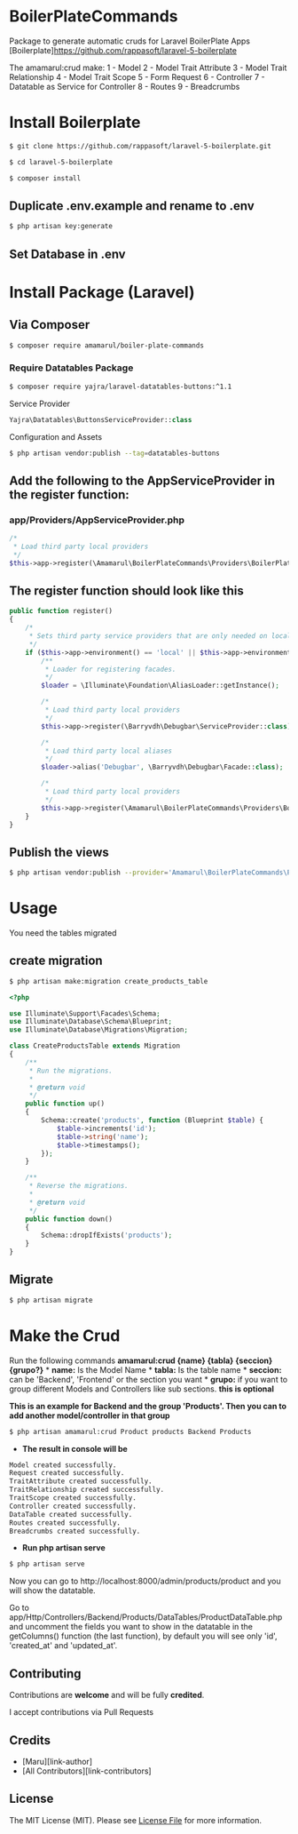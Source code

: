 # BoilerPlateCommands
Package to generate automatic cruds for Laravel BoilerPlate Apps [Boilerplate]https://github.com/rappasoft/laravel-5-boilerplate

The amamarul:crud make:
    1 - Model
        2 - Model Trait Attribute
        3 - Model Trait Relationship
        4 - Model Trait Scope
    5 - Form Request
    6 - Controller
        7 - Datatable as Service for Controller
    8 - Routes
    9 - Breadcrumbs

# Install Boilerplate

``` bash
$ git clone https://github.com/rappasoft/laravel-5-boilerplate.git
```

``` bash
$ cd laravel-5-boilerplate
```

``` bash
$ composer install
```
## Duplicate .env.example and rename to .env

``` bash
$ php artisan key:generate
```
## Set Database in .env

# Install Package (Laravel)

## Via Composer

``` bash
$ composer require amamarul/boiler-plate-commands
```
### Require Datatables Package

``` bash
$ composer require yajra/laravel-datatables-buttons:^1.1
```

Service Provider
``` php
Yajra\Datatables\ButtonsServiceProvider::class
```

Configuration and Assets
``` bash
$ php artisan vendor:publish --tag=datatables-buttons
```

## Add the following to the AppServiceProvider in the register function:
### app/Providers/AppServiceProvider.php
``` php
/*
 * Load third party local providers
 */
$this->app->register(\Amamarul\BoilerPlateCommands\Providers\BoilerPlateCommandsServiceProvider::class);
```

## The register function should look like this
``` php
public function register()
{
    /*
     * Sets third party service providers that are only needed on local/testing environments
     */
    if ($this->app->environment() == 'local' || $this->app->environment() == 'testing') {
        /**
         * Loader for registering facades.
         */
        $loader = \Illuminate\Foundation\AliasLoader::getInstance();

        /*
         * Load third party local providers
         */
        $this->app->register(\Barryvdh\Debugbar\ServiceProvider::class);

        /*
         * Load third party local aliases
         */
        $loader->alias('Debugbar', \Barryvdh\Debugbar\Facade::class);

        /*
         * Load third party local providers
         */
        $this->app->register(\Amamarul\BoilerPlateCommands\Providers\BoilerPlateCommandsServiceProvider::class);
    }
}
```

## Publish the views
``` bash
$ php artisan vendor:publish --provider='Amamarul\BoilerPlateCommands\Providers\BoilerPlateCommandsServiceProvider'
```
# Usage

You need the tables migrated

## create migration
``` bash
$ php artisan make:migration create_products_table
```
``` php
<?php

use Illuminate\Support\Facades\Schema;
use Illuminate\Database\Schema\Blueprint;
use Illuminate\Database\Migrations\Migration;

class CreateProductsTable extends Migration
{
    /**
     * Run the migrations.
     *
     * @return void
     */
    public function up()
    {
        Schema::create('products', function (Blueprint $table) {
            $table->increments('id');
            $table->string('name');
            $table->timestamps();
        });
    }

    /**
     * Reverse the migrations.
     *
     * @return void
     */
    public function down()
    {
        Schema::dropIfExists('products');
    }
}
```
## Migrate
``` bash
$ php artisan migrate
```
# Make the Crud
Run the following commands
**amamarul:crud {name} {tabla} {seccion} {grupo?}**
    * **name:** Is the Model Name
    * **tabla:** Is the table name
    * **seccion:** can be 'Backend', 'Frontend' or the section you want
    * **grupo:** if you want to group different Models and Controllers like sub sections. **this is optional**

**This is an example for Backend and the group 'Products'. Then you can to add another model/controller in that group**
``` bash
$ php artisan amamarul:crud Product products Backend Products
```
- **The result in console will be**
``` bash
Model created successfully.
Request created successfully.
TraitAttribute created successfully.
TraitRelationship created successfully.
TraitScope created successfully.
Controller created successfully.
DataTable created successfully.
Routes created successfully.
Breadcrumbs created successfully.
```
- **Run php artisan serve**
``` bash
$ php artisan serve
```
Now you can go to http://localhost:8000/admin/products/product and you will show the datatable.

Go to app/Http/Controllers/Backend/Products/DataTables/ProductDataTable.php and uncomment the fields you want to show in the datatable in the getColumns() function (the last function), by default you will see only 'id', 'created_at' and 'updated_at'.

## Contributing

Contributions are **welcome** and will be fully **credited**.

I accept contributions via Pull Requests

## Credits

- [Maru][link-author]
- [All Contributors][link-contributors]

## License

The MIT License (MIT). Please see [License File](LICENSE.md) for more information.
